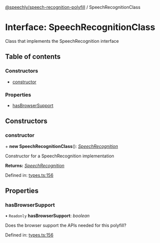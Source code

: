 [@speechly/speech-recognition-polyfill](../README.md) / SpeechRecognitionClass

# Interface: SpeechRecognitionClass

Class that implements the SpeechRecognition interface

## Table of contents

### Constructors

- [constructor](speechrecognitionclass.md#constructor)

### Properties

- [hasBrowserSupport](speechrecognitionclass.md#hasbrowsersupport)

## Constructors

### constructor

\+ **new SpeechRecognitionClass**(): [*SpeechRecognition*](speechrecognition.md)

Constructor for a SpeechRecognition implementation

**Returns:** [*SpeechRecognition*](speechrecognition.md)

Defined in: [types.ts:156](https://github.com/JamesBrill/speech-recognition-polyfill/blob/HEAD/src/types.ts#L156)

## Properties

### hasBrowserSupport

• `Readonly` **hasBrowserSupport**: *boolean*

Does the browser support the APIs needed for this polyfill?

Defined in: [types.ts:156](https://github.com/JamesBrill/speech-recognition-polyfill/blob/HEAD/src/types.ts#L156)

